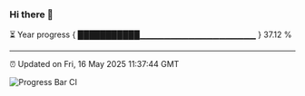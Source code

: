 ### Hi there 👋

⏳ Year progress { ███████████▁▁▁▁▁▁▁▁▁▁▁▁▁▁▁▁▁▁▁ } 37.12 %

---

⏰ Updated on Fri, 16 May 2025 11:37:44 GMT

![Progress Bar CI](https://github.com/IshwaranRudhara/GIT-ACTION/workflows/Progress%20Bar%20CI/badge.svg)

